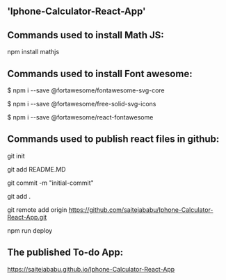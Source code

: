 ## 'Iphone-Calculator-React-App'

## Commands used to install Math JS:
npm install mathjs


## Commands used to install Font awesome:
$ npm i --save @fortawesome/fontawesome-svg-core

$ npm i --save @fortawesome/free-solid-svg-icons

$ npm i --save @fortawesome/react-fontawesome

## Commands used to publish react files in github:

git init

git add README.MD

git commit -m "initial-commit"

git add .

git remote add origin https://github.com/saitejababu/Iphone-Calculator-React-App.git

npm run deploy

## The published To-do App:
https://saitejababu.github.io/Iphone-Calculator-React-App
